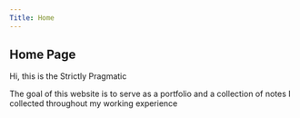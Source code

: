 ```yaml
---
Title: Home
---
```


## Home Page
Hi, this is the Strictly Pragmatic

The goal of this website is to serve as a portfolio and a collection of notes I collected throughout my working experience